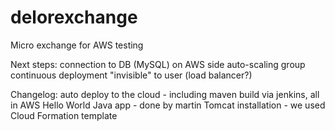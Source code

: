# delorexchange
Micro exchange for AWS testing

Next steps:
connection to DB (MySQL) on AWS side
auto-scaling group
continuous deployment "invisible" to user (load balancer?)

Changelog:
auto deploy to the cloud - including maven build via jenkins, all in AWS
Hello World Java app - done by martin
Tomcat installation - we used Cloud Formation template
